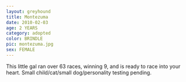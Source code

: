 ```yaml
---
layout: greyhound
title: Montezuma
date: 2010-02-03
age: 2 YEARS
category: adopted
color: BRINDLE
pic: montezuma.jpg
sex: FEMALE
---
```


This little gal ran over 63 races, winning 9, and is ready to race into your heart.  Small child/cat/small
dog/personality testing pending. 
